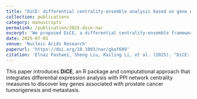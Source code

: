 ```yaml
---
title: "DiCE: differential centrality-ensemble analysis based on gene expression profiles and protein–protein interaction network"
collection: publications
category: manuscripts
permalink: /publication/2025-dice-nar
excerpt: 'We proposed DiCE, a differential centrality-ensemble framework to discover key genes in cancer using PPI networks and expression data.'
date: 2025-07-01
venue: 'Nucleic Acids Research'
paperurl: 'https://doi.org/10.1093/nar/gkaf609'
citation: 'Elnaz Pashaei, Sheng Liu, Kailing Li, et al. (2025). "DiCE: differential centrality-ensemble analysis based on gene expression profiles and protein–protein interaction network." <i>Nucleic Acids Research</i>.'
---
```

This paper introduces **DiCE**, an R package and computational approach that integrates differential expression analysis with PPI network centrality measures to discover key genes associated with prostate cancer tumorigenesis and metastasis.
